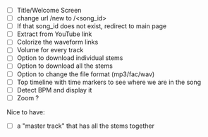 - [ ] Title/Welcome Screen
- [ ] change url /new to /<song_id>
- [ ] If that song_id does not exist, redirect to main page
- [ ] Extract from YouTube link
- [ ] Colorize the waveform links
- [ ] Volume for every track
- [ ] Option to download individual stems
- [ ] Option to download all the stems
- [ ] Option to change the file format (mp3/fac/wav)
- [ ] Top timeline with time markers to see where we are in the song
- [ ] Detect BPM and display it
- [ ] Zoom ?

Nice to have:
- [ ] a "master track" that has all the stems together